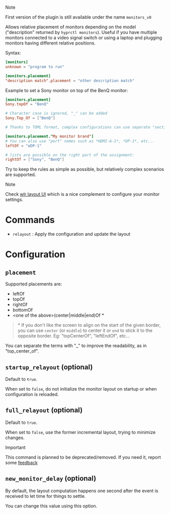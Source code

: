 > [!note]
> First version of the plugin is still available under the name `monitors_v0`

Allows relative placement of monitors depending on the model ("description" returned by `hyprctl monitors`).
Useful if you have multiple monitors connected to a video signal switch or using a laptop and plugging monitors having different relative positions.

Syntax:

```toml
[monitors]
unknown = "program to run"

[monitors.placement]
"description match".placement = "other description match"
```

Example to set a Sony monitor on top of the BenQ monitor:
```toml
[monitors.placement]
Sony.topOf = "BenQ"

# Character case is ignored, "_" can be added
Sony.Top_Of = ["BenQ"]

# Thanks to TOML format, complex configurations can use separate "sections" for clarity, eg:

[monitors.placement."My monitor brand"]
# You can also use "port" names such as *HDMI-A-1*, *DP-1*, etc... 
leftOf = "eDP-1"

# lists are possible on the right part of the assignment:
rightOf = ["Sony", "BenQ"]
```

Try to keep the rules as simple as possible, but relatively complex scenarios are supported.

> [!note]
> Check [wlr layout UI](https://github.com/fdev31/wlr-layout-ui) which is a nice complement to configure your monitor settings.

# Commands

- `relayout` : Apply the configuration and update the layout

# Configuration

## `placement`

Supported placements are:

- leftOf
- topOf
- rightOf
- bottomOf
- \<one of the above>(center|middle|end)Of *

> \* If you don't like the screen to align on the start of the given border, you can use `center` (or `middle`) to center it or `end` to stick it to the opposite border.
> Eg: "topCenterOf", "leftEndOf", etc...

You can separate the terms with "_" to improve the readability, as in "top_center_of".

## `startup_relayout` (optional)

Default to `ŧrue`.

When set to `false`, do not initialize the monitor layout on startup or when configuration is reloaded.

## `full_relayout` (optional)

Default to `true`.

When set to `false`, use the former incremental layout, trying to minimize changes.

> [!important]
>
> This command is planned to be deprecated/removed. If you need it, report some [feedback](https://github.com/hyprland-community/pyprland/issues/new/choose)

## `new_monitor_delay` (optional)

By default, the layout computation happens one second after the event is received to let time for things to settle.

You can change this value using this option.

